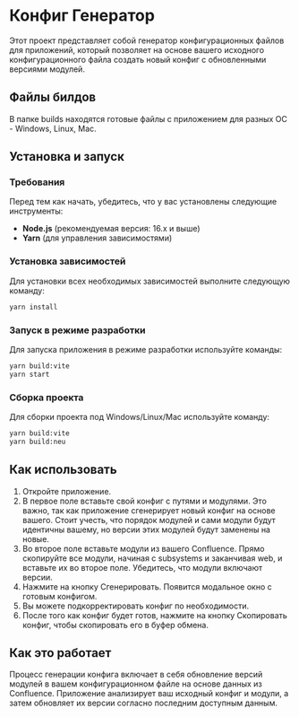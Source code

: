 # Конфиг Генератор

Этот проект представляет собой генератор конфигурационных файлов для приложений, который позволяет на основе вашего исходного конфигурационного файла создать новый конфиг с обновленными версиями модулей.

## Файлы билдов

В папке builds находятся готовые файлы с приложением для разных ОС - Windows, Linux, Mac.

## Установка и запуск

### Требования

Перед тем как начать, убедитесь, что у вас установлены следующие инструменты:

- **Node.js** (рекомендуемая версия: 16.x и выше)
- **Yarn** (для управления зависимостями)

### Установка зависимостей

Для установки всех необходимых зависимостей выполните следующую команду:

```bash
yarn install
```

### Запуск в режиме разработки

Для запуска приложения в режиме разработки используйте команды:

```bash
yarn build:vite
yarn start
```

### Сборка проекта

Для сборки проекта под Windows/Linux/Mac используйте команду:

```bash
yarn build:vite
yarn build:neu
```

## Как использовать

1. Откройте приложение.
2. В первое поле вставьте свой конфиг с путями и модулями. Это важно, так как приложение сгенерирует новый конфиг на основе вашего. Стоит учесть, что порядок модулей и сами модули будут идентичны вашему, но версии этих модулей будут заменены на новые.
3. Во второе поле вставьте модули из вашего Confluence. Прямо скопируйте все модули, начиная с subsystems и заканчивая web, и вставьте их во второе поле. Убедитесь, что модули включают версии.
4. Нажмите на кнопку Сгенерировать. Появится модальное окно с готовым конфигом.
5. Вы можете подкорректировать конфиг по необходимости.
6. После того как конфиг будет готов, нажмите на кнопку Скопировать конфиг, чтобы скопировать его в буфер обмена.

## Как это работает

Процесс генерации конфига включает в себя обновление версий модулей в вашем конфигурационном файле на основе данных из Confluence. Приложение анализирует ваш исходный конфиг и модули, а затем обновляет их версии согласно последним доступным данным.
